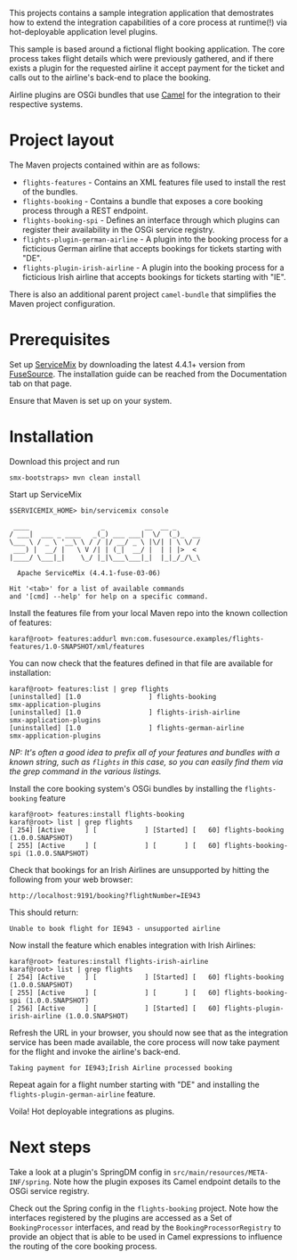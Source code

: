 This projects contains a sample integration application that demostrates how to extend the integration capabilities of a core process at runtime(!) via hot-deployable application level plugins.

This sample is based around a fictional flight booking application. The core process takes flight details which were previously gathered, and if there exists a plugin for the requested airline it accept payment for the ticket and calls out to the airline's back-end to place the booking. 

Airline plugins are OSGi bundles that use [Camel](http://fusesource.com/products/enterprise-camel/) for the integration to their respective systems.

Project layout
==============
The Maven projects contained within are as follows:

* `flights-features` - Contains an XML features file used to install the rest of the bundles.
* `flights-booking` - Contains a bundle that exposes a core booking process through a REST endpoint.
* `flights-booking-spi` - Defines an interface through which plugins can register their availability in the OSGi service registry.
* `flights-plugin-german-airline` - A plugin into the booking process for a ficticious German airline that accepts bookings for tickets starting with "DE".
* `flights-plugin-irish-airline` - A plugin into the booking process for a ficticious Irish airline that accepts bookings for tickets starting with "IE".

There is also an additional parent project `camel-bundle` that simplifies the Maven project configuration.

Prerequisites
=============
Set up [ServiceMix](http://fusesource.com/products/enterprise-servicemix/) by downloading the latest 4.4.1+ version from [FuseSource](http://fusesource.com/). The installation guide can be reached from the Documentation tab on that page. 

Ensure that Maven is set up on your system. 

Installation
============
Download this project and run

	smx-bootstraps> mvn clean install

Start up ServiceMix

	$SERVICEMIX_HOME> bin/servicemix console 
	
	 ____                  _          __  __ _      
	/ ___|  ___ _ ____   _(_) ___ ___|  \/  (_)_  __
	\___ \ / _ \ '__\ \ / / |/ __/ _ \ |\/| | \ \/ /
	 ___) |  __/ |   \ V /| | (_|  __/ |  | | |>  < 
	|____/ \___|_|    \_/ |_|\___\___|_|  |_|_/_/\_\
	
	  Apache ServiceMix (4.4.1-fuse-03-06)
	
	Hit '<tab>' for a list of available commands
	and '[cmd] --help' for help on a specific command.

Install the features file from your local Maven repo into the known collection of features:

	karaf@root> features:addurl mvn:com.fusesource.examples/flights-features/1.0-SNAPSHOT/xml/features

You can now check that the features defined in that file are available for installation:

	karaf@root> features:list | grep flights
	[uninstalled] [1.0                 ] flights-booking                      smx-application-plugins           
	[uninstalled] [1.0                 ] flights-irish-airline                smx-application-plugins           
	[uninstalled] [1.0                 ] flights-german-airline               smx-application-plugins

_NP: It's often a good idea to prefix all of your features and bundles with a known string, such as `flights` in this case, so you can easily find them via the grep command in the various listings._

Install the core booking system's OSGi bundles by installing the `flights-booking` feature

	karaf@root> features:install flights-booking
	karaf@root> list | grep flights
	[ 254] [Active     ] [            ] [Started] [   60] flights-booking (1.0.0.SNAPSHOT)
	[ 255] [Active     ] [            ] [       ] [   60] flights-booking-spi (1.0.0.SNAPSHOT)

Check that bookings for an Irish Airlines are unsupported by hitting the following from your web browser:

	http://localhost:9191/booking?flightNumber=IE943

This should return:

	Unable to book flight for IE943 - unsupported airline

Now install the feature which enables integration with Irish Airlines:

	karaf@root> features:install flights-irish-airline 
	karaf@root> list | grep flights
	[ 254] [Active     ] [            ] [Started] [   60] flights-booking (1.0.0.SNAPSHOT)
	[ 255] [Active     ] [            ] [       ] [   60] flights-booking-spi (1.0.0.SNAPSHOT)
	[ 256] [Active     ] [            ] [Started] [   60] flights-plugin-irish-airline (1.0.0.SNAPSHOT)

Refresh the URL in your browser, you should now see that as the integration service has been made available, the core process will now take payment for the flight and invoke the airline's back-end.

	Taking payment for IE943;Irish Airline processed booking 

Repeat again for a flight number starting with "DE" and installing the `flights-plugin-german-airline` feature.

Voila! Hot deployable integrations as plugins.

Next steps
==========

Take a look at a plugin's SpringDM config in `src/main/resources/META-INF/spring`. Note how the plugin exposes its Camel endpoint details to the OSGi service registry.

Check out the Spring config in the `flights-booking` project. Note how the interfaces registered by the plugins are accessed as a Set of `BookingProcessor` interfaces, and read by the `BookingProcessorRegistry` to provide an object that is able to be used in Camel expressions to influence the routing of the core booking process.
